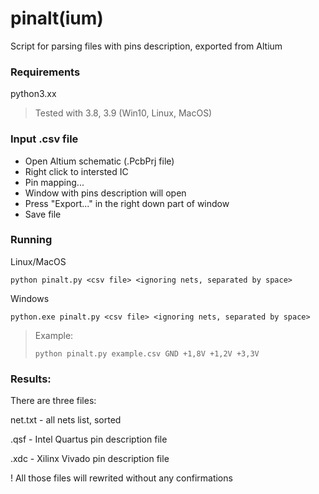 # pinalt(ium)

Script for parsing files with pins description, exported from Altium

### Requirements

python3.xx

> Tested with 3.8, 3.9 (Win10, Linux, MacOS)

### Input .csv file
- Open Altium schematic (.PcbPrj file)
- Right click to intersted IC
- Pin mapping...
- Window with pins description will open
- Press "Export..." in the right down part of window
- Save file

### Running

Linux/MacOS

`python pinalt.py <csv file> <ignoring nets, separated by space>`

Windows

`python.exe pinalt.py <csv file> <ignoring nets, separated by space>`

> Example:
>
> `python pinalt.py example.csv GND +1,8V +1,2V +3,3V`

### Results:

There are three files:

<csv filename>net.txt - all nets list, sorted

<csv filename>.qsf - Intel Quartus pin description file

<csv filename>.xdc - Xilinx Vivado pin description file

! All those files will rewrited without any confirmations